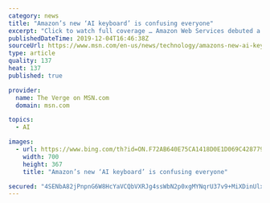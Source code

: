 ```yaml
---
category: news
title: "Amazon’s new ‘AI keyboard’ is confusing everyone"
excerpt: "Click to watch full coverage … Amazon Web Services debuted a keyboard called DeepComposer this week, claiming it’s “the world’s first musical keyboard powered by generative AI.” It has 32 keys, costs $99, and connects to a software interface that uses the cloud to generate music based on what you play. It’s been unclear who this is ..."
publishedDateTime: 2019-12-04T16:46:38Z
sourceUrl: https://www.msn.com/en-us/news/technology/amazons-new-ai-keyboard-is-confusing-everyone/ar-BBXKFNK
type: article
quality: 137
heat: 137
published: true

provider:
  name: The Verge on MSN.com
  domain: msn.com

topics:
  - AI

images:
  - url: https://www.bing.com/th?id=ON.F72AB640E75CA1418D0E1D069C428779
    width: 700
    height: 367
    title: "Amazon’s new ‘AI keyboard’ is confusing everyone"

secured: "4SENbA82jPnpnG6W8HcYaVCQbVXRJg4ssWbN2p0xgMYNqrU37v9+MiXDinUlxTf09Zw2rRqK2RNy/3bGaTneKA3924rqZhtzZ0SumvrCrLGEUIwVrpn9Zub3ft9DCZ6id29T8hwiPmH56H2vMCbKiqNPEDfg1hUED1omUQWuK7h0/fY+HkxfhTrRSUbrAghH2SCFkvBOmCIOe89HlMK+5KS9bpCiXTxPBs0nZSZHQo8RvfupykAlKwd53i5ESLMJMZivKbC+Ca8dapRK+3+aDJkwmcrdbsWlCeB7nDKxoP4=;1k0za3BIhR/ZgafS9hJ+RA=="
---
```


